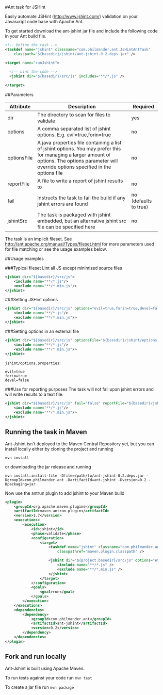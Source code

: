 #Ant task for JSHint

Easily automate JSHint (http://www.jshint.com/) validation on your Javascript code base with Apache Ant.

To get started download the ant-jshint jar file and include the following code in your Ant build file.

```xml
<!-- Define the task -->
<taskdef name="jshint" classname="com.philmander.ant.JsHintAntTask" 
    classpath="${basedir}/jshint/ant-jshint-0.2-deps.jar" />

<target name="runJsHint">
  
  <!-- Lint the code -->
  <jshint dir="${basedir}/src/js" includes="**/*.js" />
    
</target>
```

##Parameters

Attribute   | Description | Required
----------- | ----------- | ------------------
dir         | The directory to scan for files to validate | yes
options     | A comma separated list of jshint options. E.g. evil=true,forin=true | no
optionsFile | A java properties file containing a list of jshint options. You may prefer this for managing a larger amount of options. The options parameter will override options specified in the options file | no
reportFile  | A file to write a report of jshint results to | no
fail        | Instructs the task to fail the build if any jshint errors are found | no (defaults to true)
jshintSrc   | The task is packaged with jshint embedded, but an alternative jshint src file can be specified here | no

The task is an implicit fileset. See http://ant.apache.org/manual/Types/fileset.html for more parameters used for file matching or see the usage examples below.

##Usage examples

###Typical fileset
Lint all JS except minimized source files

```xml
<jshint dir="${basedir}/src/js">
    <include name="**/*.js"/>
    <exclude name="**/*.min.js"/>
</jshint>
```

###Setting JSHint options

```xml
<jshint dir="${basedir}/src/js" options="evil=true,forin=true,devel=false">
    <include name="**/*.js"/>
    <exclude name="**/*.min.js"/>
</jshint>
```

###Setting options in an external file

```xml
<jshint dir="${basedir}/src/js" optionsFile="${basedir}/jshint/options.properties">
    <include name="**/*.js"/>
    <exclude name="**/*.min.js"/>
</jshint>
```
`jshint/options.properties`:
 
    evil=true
    forin=true
    devel=false


###Use for reporting purposes
The task will not fail upon jshint errors and will write results to a text file:

```xml
<jshint dir="${basedir}/src/js" fail="false" reportFile="${basedir}/jshint/results.txt">
	<include name="**/*.js"/>
	<exclude name="**/*.min.js"/>
</jshint>
```

## Running the task in Maven ##

Ant-Jshint isn't deployed to the Maven Central Repository yet, but you can install locally either by cloning the 
project and running

`mvn install`

or downloading the jar release and running

`mvn install:install-file -Dfile=/path/to/ant-jshint-0.2.deps.jar -DgroupId=com.philmander.ant -DartifactId=ant-jshint -Dversion=0.2 -Dpackaging=jar`

Now use the antrun plugin to add jshint to your Maven build

```xml
<plugin>
	<groupId>org.apache.maven.plugins</groupId>
	<artifactId>maven-antrun-plugin</artifactId>
	<version>1.7</version>
	<executions>
		<execution>
			<id>jshint</id>
			<phase>validate</phase>
			<configuration>
				<target>
					<taskdef name="jshint" classname="com.philmander.ant.JsHintAntTask"
						classpathref="maven.plugin.classpath" />

					<jshint dir="${project.basedir}/src/js" options="evil=true,forin=true,devel=false">
						<include name="**/*.js" />
						<exclude name="**/*.min.js" />
					</jshint>
				</target>
			</configuration>
			<goals>
				<goal>run</goal>
			</goals>
		</execution>
	</executions>
	<dependencies>
		<dependency>
			<groupId>com.philmander.ant</groupId>
			<artifactId>ant-jshint</artifactId>
			<version>0.2</version>
		</dependency>
	</dependencies>
</plugin>
```
## Fork and run locally ##

Ant-Jshint is built using Apache Maven. 

To run tests against your code run `mvn test`

To create a jar file run `mvn package`